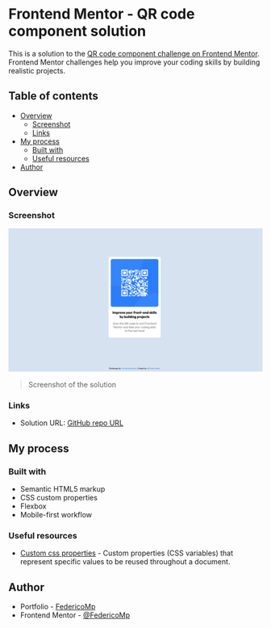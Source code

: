 # Frontend Mentor - QR code component solution

This is a solution to the [QR code component challenge on Frontend Mentor](https://www.frontendmentor.io/challenges/qr-code-component-iux_sIO_H). Frontend Mentor challenges help you improve your coding skills by building realistic projects. 

## Table of contents

- [Overview](#overview)
  - [Screenshot](#screenshot)
  - [Links](#links)
- [My process](#my-process)
  - [Built with](#built-with)
  - [Useful resources](#useful-resources)
- [Author](#author)

## Overview

### Screenshot

![QR code component solution](./images/screenshot.jpg)
> Screenshot of the solution


### Links

- Solution URL: [GitHub repo URL](https://github.com/FedericoMp/frontend-skills/qr-code-component-main)

## My process

### Built with

- Semantic HTML5 markup
- CSS custom properties
- Flexbox
- Mobile-first workflow

### Useful resources

- [Custom css properties](https://developer.mozilla.org/en-US/docs/Web/CSS/CSS_cascading_variables/Using_CSS_custom_properties) - Custom properties (CSS variables) that represent specific values to be reused throughout a document.


## Author

- Portfolio - [FedericoMp](https://federicomp.github.io/portfolio/)
- Frontend Mentor - [@FedericoMp](https://www.frontendmentor.io/profile/FedericoMp)

